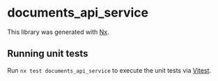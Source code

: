 # documents_api_service

This library was generated with [Nx](https://nx.dev).

## Running unit tests

Run `nx test documents_api_service` to execute the unit tests via [Vitest](https://vitest.dev/).
